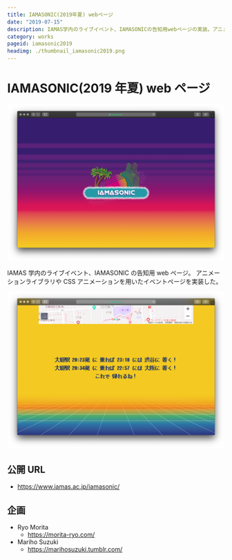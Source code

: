 ```yaml
---
title: IAMASONIC(2019年夏) webページ
date: "2019-07-15"
description: IAMAS学内のライブイベント、IAMASONICの告知用webページの実装。アニメーションライブラリやCSSアニメーションを用いたイベントページを実装した。
category: works
pageid: iamasonic2019
headimg: ./thumbnail_iamasonic2019.png
---
```


# IAMASONIC(2019 年夏) web ページ

!["IAMASONIC 2019 - ページのヘッダ部分"](./iamasonic2019-00.png "IAMASONIC 2019 - ページのヘッダ部分")

IAMAS 学内のライブイベント、IAMASONIC の告知用 web ページ。
アニメーションライブラリや CSS アニメーションを用いたイベントページを実装した。

!["IAMASONIC 2019 - ページのフッター部分"](./iamasonic2019-01.png "IAMASONIC 2019 - ページのフッター部分")

## 公開 URL

- https://www.iamas.ac.jp/iamasonic/

## 企画

- Ryo Morita
  - https://morita-ryo.com/
- Mariho Suzuki
  - https://marihosuzuki.tumblr.com/
